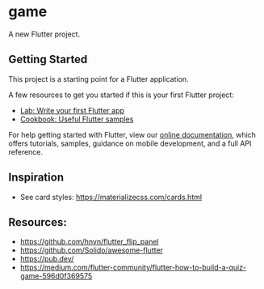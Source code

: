# game

A new Flutter project.

## Getting Started

This project is a starting point for a Flutter application.

A few resources to get you started if this is your first Flutter project:

- [Lab: Write your first Flutter app](https://flutter.dev/docs/get-started/codelab)
- [Cookbook: Useful Flutter samples](https://flutter.dev/docs/cookbook)

For help getting started with Flutter, view our 
[online documentation](https://flutter.dev/docs), which offers tutorials, 
samples, guidance on mobile development, and a full API reference.


## Inspiration
* See card styles: https://materializecss.com/cards.html


## Resources:
* https://github.com/hnvn/flutter_flip_panel
* https://github.com/Solido/awesome-flutter
* https://pub.dev/
* https://medium.com/flutter-community/flutter-how-to-build-a-quiz-game-596d0f369575
